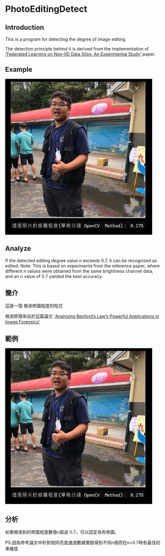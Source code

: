 # PhotoEditingDetect

## Introduction
This is a program for detecting the degree of image editing

The detection principle behind it is derived from the implementation of ['Federated Learning on Non-IID Data Silos: An Experimental Study'](https://ieeexplore.ieee.org/document/9835537) paper.


## Example

![image](https://github.com/donglintsai59/PhotoEditingdetect/blob/main/example.jpg)

## Analyze

If the detected editing degree value n exceeds 0.7, it can be recognized as edited.
Note: This is based on experiments from the reference paper, where different n values were obtained from the same brightness channel data, and an n value of 0.7 yielded the best accuracy.
## 簡介

這是一個 檢測修圖程度的程式

檢測原理來自於這篇論文 ['Analyzing Benford’s Law’s Powerful Applications in Image Forensics'](https://www.mdpi.com/2076-3417/11/23/11482)


## 範例

![image](https://github.com/donglintsai59/PhotoEditingdetect/blob/main/example.jpg)

## 分析

如果檢測到的修圖程度數值n超過 0.7，可以認定為有修圖。

PS.因為參考論文中針對相同亮度通道數據實驗得到不同n值而在n=0.7時有最佳的準確度


